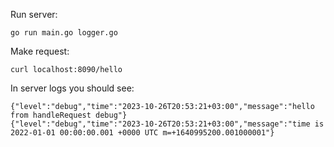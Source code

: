 
Run server:

```
go run main.go logger.go
```

Make request:

```
curl localhost:8090/hello
```

In server logs you should see:

```
{"level":"debug","time":"2023-10-26T20:53:21+03:00","message":"hello from handleRequest debug"}
{"level":"debug","time":"2023-10-26T20:53:21+03:00","message":"time is 2022-01-01 00:00:00.001 +0000 UTC m=+1640995200.001000001"}
```